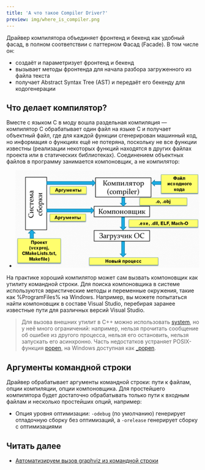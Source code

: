 ```yaml
---
title: 'А что такое Compiler Driver?'
preview: img/where_is_compiler.png
---
```


Драйвер компилятора объединяет фронтенд и бекенд как удобный фасад, в полном соответствии с паттерном Фасад (Facade). В том числе он:

- создаёт и параметризует фронтенд и бекенд
- вызывает методы фронтенда для начала разбора загруженного из файла текста
- получает Abstract Syntax Tree (AST) и передаёт его бекенду для кодогенерации

## Что делает компилятор?

Вместе с языком C в моду вошла раздельная компиляция &mdash; компилятор C обрабатывает один файл на языке C и получает объектный файл, где для каждой функции сгенерирован машинный код, но информация о функциях ещё не потеряна, поскольку не все функции известны (реализации некоторых функций находятся в других файлах проекта или в статических библиотеках). Соединением объектных файлов в программу занимается компоновщик, а не компилятор:

- ![Схема](img/where_is_compiler.png)

На практике хороший компилятор может сам вызвать компоновщик как утилиту командной строки. Для поиска компоновщика в системе используются эвристические методы и переменные окружения, такие как %ProgramFiles% на Windows. Например, вы можете попытаться найти компоновщик в составе Visual Studio, перебирая заранее известные пути для различных версий Visual Studio.

> Для вызова внешних утилит в C++ можно использовать [system](http://en.cppreference.com/w/cpp/utility/program/system), но у неё много ограничений: например, нельзя прочитать сообщение об ошибке из другого процесса, нельзя его остановить, нельзя запускать его асинхронно. Часть недостатков устраняет POSIX-функция [popen](http://pubs.opengroup.org/onlinepubs/9699919799/functions/popen.html), на Windows доступная как [_popen](https://msdn.microsoft.com/en-us/library/96ayss4b.aspx).

## Аргументы командной строки

Драйвер обрабатывает аргументы командной строки: пути к файлам, опции компиляции, опции компоновщика. Для простейшего компилятора будет достаточно обрабатывать только пути к входным файлам и несколько простейших опций, например:

- Опция уровня оптимизации: `-odebug` (по умолчанию) генерирует отладочную сборку без оптимизаций, а `-orelease` генерирует сборку с оптимизациями

## Читать далее

- [Автоматизируем вызов graphviz из командной строки](/compilers/driver_popen.html)

